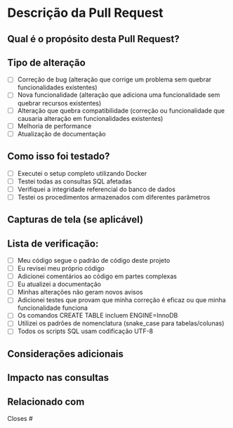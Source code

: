 # Descrição da Pull Request

## Qual é o propósito desta Pull Request?
<!-- Descreva claramente o que esta PR faz e por que ela é necessária -->

## Tipo de alteração
<!-- Marque com um "x" as opções que se aplicam a esta PR -->

- [ ] Correção de bug (alteração que corrige um problema sem quebrar funcionalidades existentes)
- [ ] Nova funcionalidade (alteração que adiciona uma funcionalidade sem quebrar recursos existentes)
- [ ] Alteração que quebra compatibilidade (correção ou funcionalidade que causaria alteração em funcionalidades existentes)
- [ ] Melhoria de performance
- [ ] Atualização de documentação

## Como isso foi testado?
<!-- Descreva os testes que você executou para verificar suas alterações -->

- [ ] Executei o setup completo utilizando Docker
- [ ] Testei todas as consultas SQL afetadas
- [ ] Verifiquei a integridade referencial do banco de dados
- [ ] Testei os procedimentos armazenados com diferentes parâmetros

## Capturas de tela (se aplicável)
<!-- Adicione capturas de tela para ajudar a explicar seu problema -->

## Lista de verificação:
<!-- Marque com um "x" as opções que você verificou -->

- [ ] Meu código segue o padrão de código deste projeto
- [ ] Eu revisei meu próprio código
- [ ] Adicionei comentários ao código em partes complexas
- [ ] Eu atualizei a documentação
- [ ] Minhas alterações não geram novos avisos
- [ ] Adicionei testes que provam que minha correção é eficaz ou que minha funcionalidade funciona
- [ ] Os comandos CREATE TABLE incluem ENGINE=InnoDB
- [ ] Utilizei os padrões de nomenclatura (snake_case para tabelas/colunas)
- [ ] Todos os scripts SQL usam codificação UTF-8

## Considerações adicionais
<!-- Qualquer informação adicional relevante para os revisores -->

## Impacto nas consultas
<!-- Descreva se as consultas existentes são afetadas por esta mudança -->

## Relacionado com
<!-- Se esta PR está relacionada a alguma issue, mencione aqui -->
Closes #
